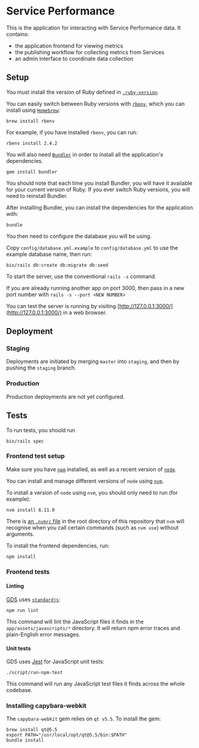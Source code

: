 # Service Performance

This is the application for interacting with Service Performance data. It contains:

- the application frontend for viewing metrics
- the publishing workflow for collecting metrics from Services
- an admin interface to coordinate data collection

## Setup

You must install the version of Ruby defined in [`.ruby-version`](https://github.com/alphagov/service-performance/blob/master/.ruby-version). 

You can easily switch between Ruby versions with [`rbenv`](http://rbenv.org/), which you can install using [`Homebrew`](https://brew.sh/):

```
brew install rbenv
```

For example, if you have installed `rbenv`, you can run:

```
rbenv install 2.4.2
```

You will also need [`Bundler`](http://bundler.io/) in order to install all the application's dependencies.

```
gem install bundler
```

You should note that each time you install Bundler, you will have it available for your current version of Ruby. If you ever switch Ruby versions, you will need to reinstall Bundler.

After installing Bundler, you can install the dependencies for the application with:

```
bundle
```

You then need to configure the database you will be using.  

Copy `config/database.yml.example` to `config/database.yml` to use the example database name, then run:

```
bin/rails db:create db:migrate db:seed
```

To start the server, use the conventional `rails -s` command. 

If you are already running another app on port 3000, then pass in a new port number with `rails -s --port <NEW NUMBER>`

You can test the server is running by visiting [http://127.0.0.1:3000/](http://127.0.0.1:3000/) in a web browser.


## Deployment

### Staging

Deployments are initiated by merging `master` into `staging`, and then by pushing the `staging` branch.

### Production

Production deployments are not yet configured.

## Tests

To run tests, you should run

```
bin/rails spec
```

### Frontend test setup

Make sure you have [`npm`](https://www.npmjs.com/get-npm) installed, as well as a recent version of [`node`](https://nodejs.org/en/).

You can install and manage different versions of `node` using [`nvm`](https://github.com/creationix/nvm#installation). 

To install a version of `node` using `nvm`, you should only need to run (for example):

```
nvm install 6.11.0
```

There is [an `.nvmrc` file](https://github.com/creationix/nvm#nvmrc) in the root directory of this repository that `nvm` will recognise when you call certain commands (such as `nvm use`) without arguments.

To install the frontend dependencies, run:

```
npm install
```

### Frontend tests

#### Linting

[GDS](https://github.com/alphagov/styleguides/blob/master/js.md#linting) uses [`standardjs`](https://standardjs.com/):

```
npm run lint
```

This command will lint the JavaScript files it finds in the `app/assets/javascripts/*` directory. It will return npm error traces and plain-English error messages. 

#### Unit tests

GDS uses [Jest](https://facebook.github.io/jest/) for JavaScript unit tests:

```
./script/run-npm-test
```

This command will run any JavaScript test files it finds across the whole codebase.

### Installing capybara-webkit

The `capybara-webkit` gem relies on `qt v5.5`. To install the gem:

```
brew install qt@5.5
export PATH="/usr/local/opt/qt@5.5/bin:$PATH"
bundle install
```
